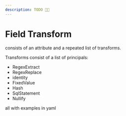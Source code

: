 ```yaml
---
description: TODO 🫶🏽
---
```


# Field Transform

consists of an attribute and a repeated list of transforms.

Transforms consist of a list of principals:

* RegexExtract
* RegexReplace
* identity
* FixedValue
* Hash
* SqlStatement
* Nullify

all with examples in yaml
